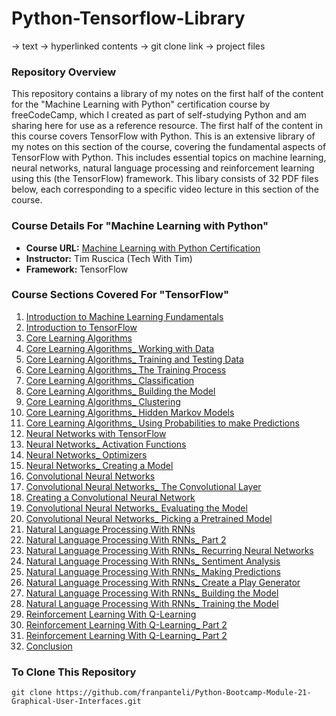 # Python-Tensorflow-Library
-> text
-> hyperlinked contents
-> git clone link 
-> project files
### Repository Overview 

This repository contains a library of my notes on the first half of the content for the "Machine Learning with Python" certification course by freeCodeCamp, which I created as part of self-studying Python and am sharing here for use as a reference resource. The first half of the content in this course covers TensorFlow with Python. This is an extensive library of my notes on this section of the course, covering the fundamental aspects of TensorFlow with Python. This includes essential topics on machine learning, neural networks, natural language processing and reinforcement learning using this (the TensorFlow) framework. This libary consists of 32 PDF files below, each corresponding to a specific video lecture in this section of the course. 

### Course Details For "Machine Learning with Python"
- **Course URL:** [Machine Learning with Python Certification](https://www.freecodecamp.org/learn/machine-learning-with-python/#tensorflow)
- **Instructor:** Tim Ruscica (Tech With Tim)
- **Framework:** TensorFlow
  
### Course Sections Covered For "TensorFlow"
1. [Introduction to Machine Learning Fundamentals](https://github.com/franpanteli/Python-TensorFlow-Library/blob/main/Python-TensorFlow-Library/1%20of%2032%20Introduction_%20Machine%20Learning%20Fundamentals.pdf)
2. [Introduction to TensorFlow](https://github.com/franpanteli/Python-TensorFlow-Library/blob/main/Python-TensorFlow-Library/2%20of%2032%20Introduction%20to%20TensorFlow.pdf)
3. [Core Learning Algorithms](https://github.com/franpanteli/Python-TensorFlow-Library/blob/main/Python-TensorFlow-Library/3%20of%2032%20Core%20Learning%20Algorithms.pdf)
4. [Core Learning Algorithms_ Working with Data](https://github.com/franpanteli/Python-TensorFlow-Library/blob/main/Python-TensorFlow-Library/4%20of%2032%20Core%20Learning%20Algorithms_%20Working%20with%20Data.pdf)
5. [Core Learning Algorithms_ Training and Testing Data](https://github.com/franpanteli/Python-TensorFlow-Library/blob/main/Python-TensorFlow-Library/5%20of%2032%20Core%20Learning%20Algorithms_%20Training%20and%20Testing%20Data.pdf)
6. [Core Learning Algorithms_ The Training Process](https://github.com/franpanteli/Python-TensorFlow-Library/blob/main/Python-TensorFlow-Library/6%20of%2032%20Core%20Learning%20Algorithms_%20The%20Training%20Process.pdf)
7. [Core Learning Algorithms_ Classification](https://github.com/franpanteli/Python-TensorFlow-Library/blob/main/Python-TensorFlow-Library/7%20of%2032%20Core%20Learning%20Algorithms_%20Classification.pdf)
8. [Core Learning Algorithms_ Building the Model](https://github.com/franpanteli/Python-TensorFlow-Library/blob/main/Python-TensorFlow-Library/8%20of%2032%20Core%20Learning%20Algorithms_%20Building%20the%20Model.pdf)
9. [Core Learning Algorithms_ Clustering](https://github.com/franpanteli/Python-TensorFlow-Library/blob/main/Python-TensorFlow-Library/9%20of%2032%20Core%20Learning%20Algorithms_%20Clustering.pdf)
10. [Core Learning Algorithms_ Hidden Markov Models](https://github.com/franpanteli/Python-TensorFlow-Library/blob/main/Python-TensorFlow-Library/10%20of%2032%20Core%20Learning%20Algorithms_%20Hidden%20Markov%20Models.pdf)
11. [Core Learning Algorithms_ Using Probabilities to make Predictions](https://github.com/franpanteli/Python-TensorFlow-Library/blob/main/Python-TensorFlow-Library/11%20of%2032%20Core%20Learning%20Algorithms_%20Using%20Probabilities%20to%20make%20Predictions.pdf)
12. [Neural Networks with TensorFlow](https://github.com/franpanteli/Python-TensorFlow-Library/blob/main/Python-TensorFlow-Library/12%20of%2032%20Neural%20Networks%20with%20TensorFlow.pdf)
13. [Neural Networks_ Activation Functions](https://github.com/franpanteli/Python-TensorFlow-Library/blob/main/Python-TensorFlow-Library/13%20of%2032%20Neural%20Networks_%20Activation%20Functions.pdf)
14. [Neural Networks_ Optimizers](https://github.com/franpanteli/Python-TensorFlow-Library/blob/main/Python-TensorFlow-Library/14%20of%2032%20Neural%20Networks_%20Optimizers.pdf)
15. [Neural Networks_ Creating a Model](https://github.com/franpanteli/Python-TensorFlow-Library/blob/main/Python-TensorFlow-Library/15%20of%2032%20Neural%20Networks_%20Creating%20a%20Model.pdf)
16. [Convolutional Neural Networks](https://github.com/franpanteli/Python-TensorFlow-Library/blob/main/Python-TensorFlow-Library/16%20of%2032%20Convolutional%20Neural%20Networks.pdf)
17. [Convolutional Neural Networks_ The Convolutional Layer](https://github.com/franpanteli/Python-TensorFlow-Library/blob/main/Python-TensorFlow-Library/17%20of%2032%20Convolutional%20Neural%20Networks_%20The%20Convolutional%20Layer.pdf)
18. [Creating a Convolutional Neural Network](https://github.com/franpanteli/Python-TensorFlow-Library/blob/main/Python-TensorFlow-Library/18%20of%2032%20Creating%20a%20Convolutional%20Neural%20Network.pdf)
19. [Convolutional Neural Networks_ Evaluating the Model](https://github.com/franpanteli/Python-TensorFlow-Library/blob/main/Python-TensorFlow-Library/19%20of%2032%20Convolutional%20Neural%20Networks_%20Evaluating%20the%20Model.pdf)
20. [Convolutional Neural Networks_ Picking a Pretrained Model](https://github.com/franpanteli/Python-TensorFlow-Library/blob/main/Python-TensorFlow-Library/20%20of%2032%20Convolutional%20Neural%20Networks_%20Picking%20a%20Pretrained%20Model.pdf)
21. [Natural Language Processing With RNNs](https://github.com/franpanteli/Python-TensorFlow-Library/blob/main/Python-TensorFlow-Library/21%20of%2032%20Natural%20Language%20Processing%20With%20RNNs.pdf)
22. [Natural Language Processing With RNNs_ Part 2](https://github.com/franpanteli/Python-TensorFlow-Library/blob/main/Python-TensorFlow-Library/22%20of%2032%20Natural%20Language%20Processing%20With%20RNNs_%20Part%202.pdf)
23. [Natural Language Processing With RNNs_ Recurring Neural Networks](https://github.com/franpanteli/Python-TensorFlow-Library/blob/main/Python-TensorFlow-Library/23%20of%2032%20Natural%20Language%20Processing%20With%20RNNs_%20Recurring%20Neural%20Networks.pdf)
24. [Natural Language Processing With RNNs_ Sentiment Analysis](https://github.com/franpanteli/Python-TensorFlow-Library/blob/main/Python-TensorFlow-Library/24%20of%2032%20Natural%20Language%20Processing%20With%20RNNs_%20Sentiment%20Analysis%20.pdf)
25. [Natural Language Processing With RNNs_ Making Predictions](https://github.com/franpanteli/Python-TensorFlow-Library/blob/main/Python-TensorFlow-Library/25%20of%2032%20Natural%20Language%20Processing%20With%20RNNs_%20Making%20Predictions.pdf)
26. [Natural Language Processing With RNNs_ Create a Play Generator](https://github.com/franpanteli/Python-TensorFlow-Library/blob/main/Python-TensorFlow-Library/26%20of%2032%20Natural%20Language%20Processing%20With%20RNNs_%20Create%20a%20Play%20Generator.pdf)
27. [Natural Language Processing With RNNs_ Building the Model](https://github.com/franpanteli/Python-TensorFlow-Library/blob/main/Python-TensorFlow-Library/27%20of%2032%20Natural%20Language%20Processing%20With%20RNNs_%20Building%20the%20Model.pdf)
28. [Natural Language Processing With RNNs_ Training the Model](https://github.com/franpanteli/Python-TensorFlow-Library/blob/main/Python-TensorFlow-Library/28%20of%2032%20Natural%20Language%20Processing%20With%20RNNs_%20Training%20the%20Model.pdf)
29. [Reinforcement Learning With Q-Learning](https://github.com/franpanteli/Python-TensorFlow-Library/blob/main/Python-TensorFlow-Library/29%20of%2032%20Reinforcement%20Learning%20With%20Q-Learning.pdf)
30. [Reinforcement Learning With Q-Learning_ Part 2](https://github.com/franpanteli/Python-TensorFlow-Library/blob/main/Python-TensorFlow-Library/30%20of%2032%20Reinforcement%20Learning%20With%20Q-Learning_%20Part%202.pdf)
31. [Reinforcement Learning With Q-Learning_ Part 2](https://github.com/franpanteli/Python-TensorFlow-Library/blob/main/Python-TensorFlow-Library/31%20of%2032%20Reinforcement%20Learning%20With%20Q-Learning_%20Part%202.pdf)
32. [Conclusion](https://github.com/franpanteli/Python-TensorFlow-Library/blob/main/Python-TensorFlow-Library/32%20of%2032%20Conclusion.pdf)

### To Clone This Repository
```
git clone https://github.com/franpanteli/Python-Bootcamp-Module-21-Graphical-User-Interfaces.git
```
